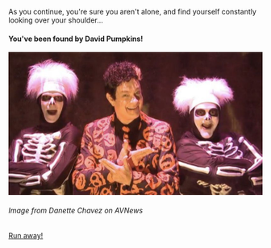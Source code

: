 As you continue, you're sure you aren't alone, and find yourself constantly looking over your shoulder...  
#### You've been found by David Pumpkins!  
![DP](DavidPumpkins.jpg)  
###### Image from Danette Chavez on AVNews

[Run away!](../home.md)